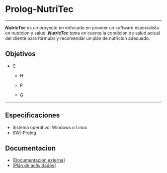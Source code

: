 # Prolog-NutriTec
___

**_NutricTec_** es un proyecto en enfocado en proveer un software especialista en nutricion y salud. **_NutricTec_** toma en cuenta la condicion de salud actual del cliente para formular y recomendar un plan de nutricion adecuado.

## Objetivos
- C
    
    - H

    - P

    - G
___
## Especificaciones
- Sistema operativo: Windows o Linux
- SWI-Prolog

## Documentacion
- [[Documentacion externa]()]
- [[Plan de actividades]()]
